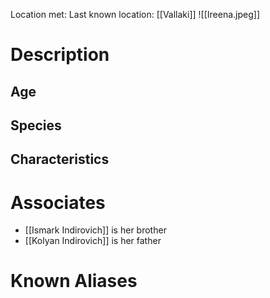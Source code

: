 Location met: 
Last known location: [[Vallaki]]
![[Ireena.jpeg]]
# Description

## Age

## Species

## Characteristics

# Associates
* [[Ismark Indirovich]] is her brother
* [[Kolyan Indirovich]] is her father
# Known Aliases

